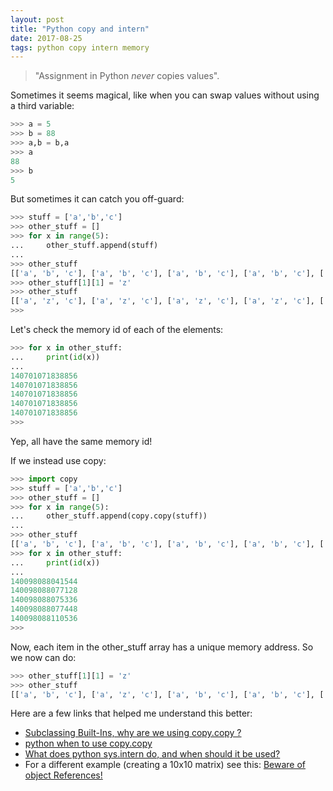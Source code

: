 ```yaml
---
layout: post
title: "Python copy and intern"
date: 2017-08-25
tags: python copy intern memory
---
```


> "Assignment in Python _never_ copies values".

Sometimes it seems magical, like when you can swap values without using a third variable:

```python
>>> a = 5
>>> b = 88
>>> a,b = b,a
>>> a
88
>>> b
5
```

But sometimes it can catch you off-guard:

```python
>>> stuff = ['a','b','c']
>>> other_stuff = []
>>> for x in range(5):
...     other_stuff.append(stuff)
...
>>> other_stuff
[['a', 'b', 'c'], ['a', 'b', 'c'], ['a', 'b', 'c'], ['a', 'b', 'c'], ['a', 'b', 'c']]
>>> other_stuff[1][1] = 'z'
>>> other_stuff
[['a', 'z', 'c'], ['a', 'z', 'c'], ['a', 'z', 'c'], ['a', 'z', 'c'], ['a', 'z', 'c']]
>>>

```

Let's check the memory id of each of the elements:
```python
>>> for x in other_stuff:
...     print(id(x))
...
140701071838856
140701071838856
140701071838856
140701071838856
140701071838856
>>>

```

Yep, all have the same memory id!

If we instead use copy:
```python
>>> import copy
>>> stuff = ['a','b','c']
>>> other_stuff = []
>>> for x in range(5):
...     other_stuff.append(copy.copy(stuff))
...
>>> other_stuff
[['a', 'b', 'c'], ['a', 'b', 'c'], ['a', 'b', 'c'], ['a', 'b', 'c'], ['a', 'b', 'c']]
>>> for x in other_stuff:
...     print(id(x))
...
140098088041544
140098088077128
140098088075336
140098088077448
140098088110536
>>>
```

Now, each item in the other_stuff array has a unique memory address. So we now can do:

```python
>>> other_stuff[1][1] = 'z'
>>> other_stuff
[['a', 'b', 'c'], ['a', 'z', 'c'], ['a', 'b', 'c'], ['a', 'b', 'c'], ['a', 'b', 'c']]
```

Here are a few links that helped me understand this better:

* [Subclassing Built-Ins, why are we using copy.copy ?](https://teamtreehouse.com/community/subclassing-builtins-why-are-we-using-copycopy)
* [python when to use copy.copy](https://stackoverflow.com/questions/7046971/python-when-to-use-copy-copy)
* [What does python sys.intern do, and when should it be used?](https://stackoverflow.com/questions/1136826/what-does-python-sys-intern-do-and-when-should-it-be-used)
* For a different example (creating a 10x10 matrix) see this: [Beware of object References!](https://www.reddit.com/r/pythontips/comments/4qgg95/beware_of_object_references/)
